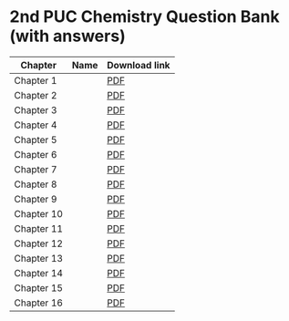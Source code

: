 
# 2nd PUC Chemistry Question Bank (with answers)

|Chapter|Name |Download link|
|-|-|-|
|Chapter 1| | [PDF](https://github.com/KaveriBridge/PUCExams/raw/main/2ndPUC/Chemistry/QuestionBank/34_2nd_PUC_ch1.pdf)|
|Chapter 2| | [PDF](https://github.com/KaveriBridge/PUCExams/raw/main/2ndPUC/Chemistry/QuestionBank/34_2nd_PUC_ch2.pdf)|
|Chapter 3| | [PDF](https://github.com/KaveriBridge/PUCExams/raw/main/2ndPUC/Chemistry/QuestionBank/34_2nd_PUC_ch3.pdf)|
|Chapter 4| | [PDF](https://github.com/KaveriBridge/PUCExams/raw/main/2ndPUC/Chemistry/QuestionBank/34_2nd_PUC_ch4.pdf)|
|Chapter 5| | [PDF](https://github.com/KaveriBridge/PUCExams/raw/main/2ndPUC/Chemistry/QuestionBank/34_2nd_PUC_ch5.pdf)|
|Chapter 6| | [PDF](https://github.com/KaveriBridge/PUCExams/raw/main/2ndPUC/Chemistry/QuestionBank/34_2nd_PUC_ch6.pdf)|
|Chapter 7| | [PDF](https://github.com/KaveriBridge/PUCExams/raw/main/2ndPUC/Chemistry/QuestionBank/34_2nd_PUC_ch7.pdf)|
|Chapter 8| | [PDF](https://github.com/KaveriBridge/PUCExams/raw/main/2ndPUC/Chemistry/QuestionBank/34_2nd_PUC_ch8.pdf)|
|Chapter 9| | [PDF](https://github.com/KaveriBridge/PUCExams/raw/main/2ndPUC/Chemistry/QuestionBank/34_2nd_PUC_ch9.pdf)|
|Chapter 10| | [PDF](https://github.com/KaveriBridge/PUCExams/raw/main/2ndPUC/Chemistry/QuestionBank/34_2nd_PUC_ch10.pdf)|
|Chapter 11| | [PDF](https://github.com/KaveriBridge/PUCExams/raw/main/2ndPUC/Chemistry/QuestionBank/34_2nd_PUC_ch11.pdf)|
|Chapter 12| | [PDF](https://github.com/KaveriBridge/PUCExams/raw/main/2ndPUC/Chemistry/QuestionBank/34_2nd_PUC_ch12.pdf)|
|Chapter 13| | [PDF](https://github.com/KaveriBridge/PUCExams/raw/main/2ndPUC/Chemistry/QuestionBank/34_2nd_PUC_ch13.pdf)|
|Chapter 14| | [PDF](https://github.com/KaveriBridge/PUCExams/raw/main/2ndPUC/Chemistry/QuestionBank/34_2nd_PUC_ch14.pdf)|
|Chapter 15| | [PDF](https://github.com/KaveriBridge/PUCExams/raw/main/2ndPUC/Chemistry/QuestionBank/34_2nd_PUC_ch15.pdf)|
|Chapter 16| | [PDF](https://github.com/KaveriBridge/PUCExams/raw/main/2ndPUC/Chemistry/QuestionBank/34_2nd_PUC_ch16.pdf)|

